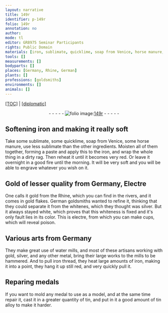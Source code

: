 ```yaml
---
layout: narrative
title: 149r
identifier: p-149r
folio: 149r
annotation: no
author:
mode: tl
editor: GR8975 Seminar Participants
rights: Public Domain
materials: [iron, sublimate, quicklime, soap from Venice, horse manure, Electre, gold, silver, electre, iron thread, tin, tin alloy]
tools: []
measurements: []
bodyparts: []
places: [Germany, Rhine, German]
plants: []
professions: [goldsmiths]
environments: []
animals: []
---
```


<p><a href="{{ site.baseurl }}/translation/">[TOC]</a> | <a href="{{ site.baseurl }}/texts/p-149r_tc/">[diplomatic]</a></p><div class="folio" align="center">- - - - - <a href="http://gallica.bnf.fr/ark:/12148/btv1b10500001g/f303.image" target="_blank"><img src="https://cu-mkp.github.io/2017-workshop-edition/assets/photo-icon.png" alt="folio image: " style="display:inline-block; margin-bottom:-3px;"/>149r</a> - - - - - </div>  
  

## Softening <span class="m">iron</span> and making it really soft

 
Take some <span class="m">sublimate</span>, some <span class="m">quicklime</span>, <span class="m">soap from Venice</span>, some <span class="m">horse manure</span>, use less <span class="m">sublimate</span> than the other ingredients. Moisten all of them together, forming a paste and apply this to the <span class="m">iron</span>, and wrap the whole thing in a dirty rag. Then reheat it until it becomes very red. Or leave it overnight in a good fire until the morning. It will be very soft and you will be able to engrave whatever you wish on it.

 
  

## Gold of lesser quality from <span class="pl">Germany</span>, <span class="m">Electre</span>

 
One calls it <span class="m">gold</span> from the <span class="pl">Rhine</span>, which you can find in the rivers, and it comes in gold flakes. <span class="pl">German</span> <span class="pro">goldsmiths</span> wanted to refine it, thinking that they could separate it from the whitenes, which they thought was <span class="m">silver</span>. But it always stayed white, which proves that this whiteness is fixed and it's only fault lies in its color. This is <span class="m">electre</span>, from which you can make cups, which will reveal poison.

 
  

## Various arts from <span class="pl">Germany</span>

 
They make great use of water mills, and most of these artisans working with <span class="m">gold</span>, <span class="m">silver</span>, and any other metal, bring their large works to the mills to be hammered. And to pull <span class="m">iron thread</span>, they heat large amounts of <span class="m">iron</span>, making it into a point, they hang it up still red, and very quickly pull it.

 
  

## Reparing medals

 
If you want to mold any medal to use as a model, and at the same time repair it, cast it in a greater quantity of <span class="m">tin</span>, and put in it a good amount of <span class="m">tin alloy</span> to make it harder.

